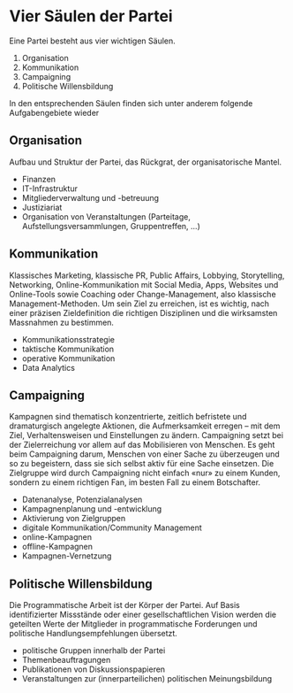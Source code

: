 # Vier Säulen der Partei

Eine Partei besteht aus vier wichtigen Säulen.
1. Organisation
1. Kommunikation
1. Campaigning
1. Politische Willensbildung

In den entsprechenden Säulen finden sich unter anderem folgende Aufgabengebiete wieder

## Organisation
Aufbau und Struktur der Partei, das Rückgrat, der organisatorische Mantel. 

- Finanzen
- IT-Infrastruktur
- Mitgliederverwaltung und -betreuung
- Justiziariat
- Organisation von Veranstaltungen (Parteitage, Aufstellungsversammlungen, Gruppentreffen, ...)

## Kommunikation
Klassisches Marketing, klassische PR, Public Affairs, Lobbying, Storytelling, Networking, Online-Kommunikation mit Social Media, Apps, Websites und Online-Tools sowie Coaching oder Change-Management, also klassische Management-Methoden. Um sein Ziel zu erreichen, ist es wichtig, nach einer präzisen Zieldefinition die richtigen Disziplinen und die wirksamsten Massnahmen zu bestimmen.

- Kommunikationsstrategie
- taktische Kommunikation
- operative Kommunikation
- Data Analytics

## Campaigning
Kampagnen sind thematisch konzentrierte, zeitlich befristete und dramaturgisch angelegte Aktionen, die Aufmerksamkeit erregen – mit dem Ziel, Verhaltensweisen und Einstellungen zu ändern. 
Campaigning setzt bei der Zielerreichung vor allem auf das Mobilisieren von Menschen. Es geht beim Campaigning darum, Menschen von einer Sache zu überzeugen und so zu begeistern, dass sie sich selbst aktiv für eine Sache einsetzen. Die Zielgruppe wird durch Campaigning nicht einfach «nur» zu einem Kunden, sondern zu einem richtigen Fan, im besten Fall zu einem Botschafter. 

- Datenanalyse, Potenzialanalysen
- Kampagnenplanung und -entwicklung
- Aktivierung von Zielgruppen
- digitale Kommunikation/Community Management
- online-Kampagnen
- offline-Kampagnen
- Kampagnen-Vernetzung


## Politische Willensbildung
Die Programmatische Arbeit ist der Körper der Partei. Auf Basis identifizierter Missstände oder einer gesellschaftlichen Vision werden die geteilten Werte der Mitglieder in programmatische Forderungen und politische Handlungsempfehlungen übersetzt. 

* politische Gruppen innerhalb der Partei
* Themenbeauftragungen
* Publikationen von Diskussionspapieren
* Veranstaltungen zur (innerparteilichen) politischen Meinungsbildung
